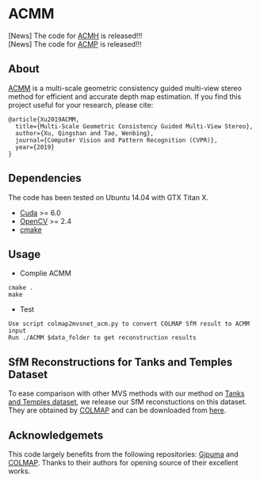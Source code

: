 # ACMM
[News] The code for [ACMH](https://github.com/GhiXu/ACMH) is released!!!  
[News] The code for [ACMP](https://github.com/GhiXu/ACMP) is released!!!
## About
[ACMM](https://arxiv.org/abs/1904.08103) is a multi-scale geometric consistency guided multi-view stereo method for efficient and accurate depth map estimation. If you find this project useful for your research, please cite:  
```
@article{Xu2019ACMM,  
  title={Multi-Scale Geometric Consistency Guided Multi-View Stereo}, 
  author={Xu, Qingshan and Tao, Wenbing}, 
  journal={Computer Vision and Pattern Recognition (CVPR)},
  year={2019}
}
```
## Dependencies
The code has been tested on Ubuntu 14.04 with GTX Titan X.  
* [Cuda](https://developer.nvidia.com/zh-cn/cuda-downloads) >= 6.0
* [OpenCV](https://opencv.org/) >= 2.4
* [cmake](https://cmake.org/)
## Usage
* Complie ACMM
```  
cmake .  
make
```
* Test 
``` 
Use script colmap2mvsnet_acm.py to convert COLMAP SfM result to ACMM input   
Run ./ACMM $data_folder to get reconstruction results
```
## SfM Reconstructions for Tanks and Temples Dataset
To ease comparison with other MVS methods with our method on [Tanks and Temples dataset](https://www.tanksandtemples.org/), we release our SfM reconstuctions on this dataset. They are obtained by [COLMAP](https://colmap.github.io/) and can be downloaded from [here](https://drive.google.com/open?id=1DTnnmJAOGt7WPXSLMysMvPTy4CUZt_TU).
## Acknowledgemets
This code largely benefits from the following repositories: [Gipuma](https://github.com/kysucix/gipuma) and [COLMAP](https://colmap.github.io/). Thanks to their authors for opening source of their excellent works.
